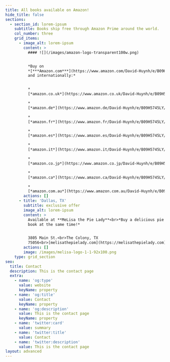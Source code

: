 ```yaml
---
title: All books available on Amazon!
hide_title: false
sections:
  - section_id: lorem-ipsum
    subtitle: Books ship free through Amazon Prime around the world.
    col_number: three
    grid_items:
      - image_alt: lorem-ipsum
        content: >
          #### ![](/images/amazon-logo-transparent100w.png)


          *Buy on
          *[***Amazon.com***](https://www.amazon.com/David-Huynh/e/B09H5745LY/ref=dp_byline_cont_book\_1)*
          and internationally:*


          *  
          [*amazon.co.uk*](https://www.amazon.co.uk/David-Huynh/e/B09H5745LY/ref=dp_byline_cont_book\_1)

          *  
          [*amazon.de*](https://www.amazon.de/David-Huynh/e/B09H5745LY/ref=dp_byline_cont_book\_1)

          *  
          [*amazon.fr*](https://www.amazon.fr/David-Huynh/e/B09H5745LY/ref=dp_byline_cont_book\_1)

          *  
          [*amazon.es*](https://www.amazon.es/David-Huynh/e/B09H5745LY/ref=dp_byline_cont_book\_1)

          *  
          [*amazon.it*](https://www.amazon.it/David-Huynh/e/B09H5745LY/ref=dp_byline_cont_book\_1)

          *  
          [*amazon.co.jp*](https://www.amazon.co.jp/David-Huynh/e/B09H5745LY/ref=dp_byline_cont_book\_1)

          *  
          [*amazon.ca*](https://www.amazon.ca/David-Huynh/e/B09H5745LY/ref=dp_byline_cont_book\_1)

          *  
          [*amazon.com.au*](https://www.amazon.com.au/David-Huynh/e/B09H5745LY/ref=dp_byline_cont_book\_1)
        actions: []
      - title: 'Dallas, TX'
        subtitle: exclusive offer
        image_alt: lorem-ipsum
        content: >
          Available at **MeLisa the Pie Lady**<br>*Buy a delicious pie and a
          book at the same time!*


          3805 Main St.<br>The Colony, TX
          75056<br>[melisathepielady.com](https://melisathepielady.com)
        actions: []
        image: /images/melisa-logo-1-1-92x100.png
    type: grid_section
seo:
  title: Contact
  description: This is the contact page
  extra:
    - name: 'og:type'
      value: website
      keyName: property
    - name: 'og:title'
      value: Contact
      keyName: property
    - name: 'og:description'
      value: This is the contact page
      keyName: property
    - name: 'twitter:card'
      value: summary
    - name: 'twitter:title'
      value: Contact
    - name: 'twitter:description'
      value: This is the contact page
layout: advanced
---
```


